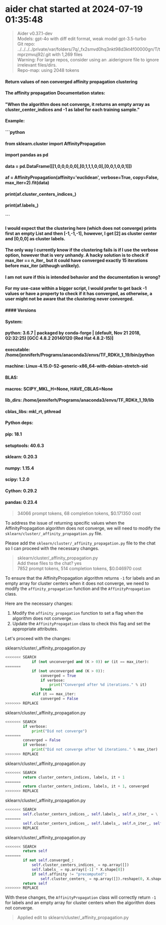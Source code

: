 
# aider chat started at 2024-07-19 01:35:48

> Aider v0.37.1-dev  
> Models: gpt-4o with diff edit format, weak model gpt-3.5-turbo  
> Git repo: ../../../../private/var/folders/7q/_fx2smvd0hq3nkt98d3kt4f00000gn/T/tmprzmvuj92/.git with 1,269 files  
> Warning: For large repos, consider using an .aiderignore file to ignore irrelevant files/dirs.  
> Repo-map: using 2048 tokens  

#### Return values of non converged affinity propagation clustering  
#### The affinity propagation Documentation states:   
#### "When the algorithm does not converge, it returns an empty array as cluster_center_indices and -1 as label for each training sample."  
####   
#### Example:  
#### ```python  
#### from sklearn.cluster import AffinityPropagation  
#### import pandas as pd  
####   
#### data = pd.DataFrame([[1,0,0,0,0,0],[0,1,1,1,0,0],[0,0,1,0,0,1]])  
#### af = AffinityPropagation(affinity='euclidean', verbose=True, copy=False, max_iter=2).fit(data)  
####   
#### print(af.cluster_centers_indices_)  
#### print(af.labels_)  
####   
#### ```  
#### I would expect that the clustering here (which does not converge) prints first an empty List and then [-1,-1,-1], however, I get [2] as cluster center and [0,0,0] as cluster labels.   
#### The only way I currently know if the clustering fails is if I use the verbose option, however that is very unhandy. A hacky solution is to check if max_iter == n_iter_ but it could have converged exactly 15 iterations before max_iter (although unlikely).  
#### I am not sure if this is intended behavior and the documentation is wrong?  
####   
#### For my use-case within a bigger script, I would prefer to get back -1 values or have a property to check if it has converged, as otherwise, a user might not be aware that the clustering never converged.  
####   
####   
#### #### Versions  
#### System:  
####     python: 3.6.7 | packaged by conda-forge | (default, Nov 21 2018, 02:32:25)  [GCC 4.8.2 20140120 (Red Hat 4.8.2-15)]  
#### executable: /home/jenniferh/Programs/anaconda3/envs/TF_RDKit_1_19/bin/python  
####    machine: Linux-4.15.0-52-generic-x86_64-with-debian-stretch-sid  
#### BLAS:  
####     macros: SCIPY_MKL_H=None, HAVE_CBLAS=None  
####   lib_dirs: /home/jenniferh/Programs/anaconda3/envs/TF_RDKit_1_19/lib  
#### cblas_libs: mkl_rt, pthread  
#### Python deps:  
####     pip: 18.1  
####    setuptools: 40.6.3  
####    sklearn: 0.20.3  
####    numpy: 1.15.4  
####    scipy: 1.2.0  
####    Cython: 0.29.2  
####    pandas: 0.23.4  
####   
####  
> 34066 prompt tokens, 68 completion tokens, $0.171350 cost  

To address the issue of returning specific values when the AffinityPropagation algorithm does not converge, we will need to modify the `sklearn/cluster/_affinity_propagation.py` file.

Please add the `sklearn/cluster/_affinity_propagation.py` file to the chat so I can proceed with the necessary changes.

> sklearn/cluster/_affinity_propagation.py  
> Add these files to the chat? yes  
> 7852 prompt tokens, 514 completion tokens, $0.046970 cost  

To ensure that the AffinityPropagation algorithm returns `-1` for labels and an empty array for cluster centers when it does not converge, we need to modify the `affinity_propagation` function and the `AffinityPropagation` class.

Here are the necessary changes:

1. Modify the `affinity_propagation` function to set a flag when the algorithm does not converge.
2. Update the `AffinityPropagation` class to check this flag and set the appropriate attributes.

Let's proceed with the changes:

sklearn/cluster/_affinity_propagation.py
```python
<<<<<<< SEARCH
            if (not unconverged and (K > 0)) or (it == max_iter):
=======
            if (not unconverged and (K > 0)):
                converged = True
                if verbose:
                    print("Converged after %d iterations." % it)
                break
            elif it == max_iter:
                converged = False
>>>>>>> REPLACE
```

sklearn/cluster/_affinity_propagation.py
```python
<<<<<<< SEARCH
        if verbose:
            print("Did not converge")
=======
        converged = False
        if verbose:
            print("Did not converge after %d iterations." % max_iter)
>>>>>>> REPLACE
```

sklearn/cluster/_affinity_propagation.py
```python
<<<<<<< SEARCH
        return cluster_centers_indices, labels, it + 1
=======
        return cluster_centers_indices, labels, it + 1, converged
>>>>>>> REPLACE
```

sklearn/cluster/_affinity_propagation.py
```python
<<<<<<< SEARCH
        self.cluster_centers_indices_, self.labels_, self.n_iter_ = \
=======
        self.cluster_centers_indices_, self.labels_, self.n_iter_, self.converged_ = \
>>>>>>> REPLACE
```

sklearn/cluster/_affinity_propagation.py
```python
<<<<<<< SEARCH
        return self
=======
        if not self.converged_:
            self.cluster_centers_indices_ = np.array([])
            self.labels_ = np.array([-1] * X.shape[0])
            if self.affinity != "precomputed":
                self.cluster_centers_ = np.array([]).reshape(0, X.shape[1])
        return self
>>>>>>> REPLACE
```

With these changes, the `AffinityPropagation` class will correctly return `-1` for labels and an empty array for cluster centers when the algorithm does not converge.

> Applied edit to sklearn/cluster/_affinity_propagation.py  
